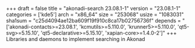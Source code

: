 +++
draft = false
title = "akonadi-search 23.08.1-1"
version = "23.08.1-1"
categories = ['kde5']
arch = "x86_64"
size = "253068"
usize = "1083031"
sha1sum = "c25d4094ae12ba609f19f910c8ca17b02756736f"
depends = "['akonadi-contacts>=23.08.1', 'kcmutils>=5.110.0', 'krunner5>=5.110.0', 'qt5-svg>=5.15.10', 'qt5-declarative>=5.15.10', 'xapian-core>=1.4.0-2']"
+++
Libraries and daemons to implement searching in Akonad